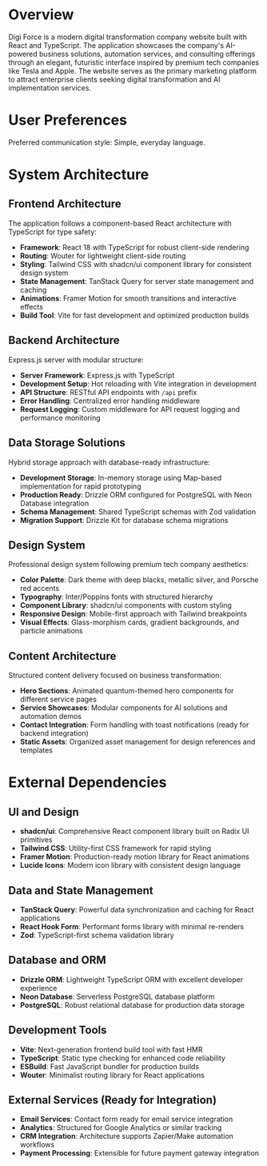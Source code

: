 # Overview

Digi Force is a modern digital transformation company website built with React and TypeScript. The application showcases the company's AI-powered business solutions, automation services, and consulting offerings through an elegant, futuristic interface inspired by premium tech companies like Tesla and Apple. The website serves as the primary marketing platform to attract enterprise clients seeking digital transformation and AI implementation services.

# User Preferences

Preferred communication style: Simple, everyday language.

# System Architecture

## Frontend Architecture
The application follows a component-based React architecture with TypeScript for type safety:

- **Framework**: React 18 with TypeScript for robust client-side rendering
- **Routing**: Wouter for lightweight client-side routing
- **Styling**: Tailwind CSS with shadcn/ui component library for consistent design system
- **State Management**: TanStack Query for server state management and caching
- **Animations**: Framer Motion for smooth transitions and interactive effects
- **Build Tool**: Vite for fast development and optimized production builds

## Backend Architecture
Express.js server with modular structure:

- **Server Framework**: Express.js with TypeScript
- **Development Setup**: Hot reloading with Vite integration in development
- **API Structure**: RESTful API endpoints with `/api` prefix
- **Error Handling**: Centralized error handling middleware
- **Request Logging**: Custom middleware for API request logging and performance monitoring

## Data Storage Solutions
Hybrid storage approach with database-ready infrastructure:

- **Development Storage**: In-memory storage using Map-based implementation for rapid prototyping
- **Production Ready**: Drizzle ORM configured for PostgreSQL with Neon Database integration
- **Schema Management**: Shared TypeScript schemas with Zod validation
- **Migration Support**: Drizzle Kit for database schema migrations

## Design System
Professional design system following premium tech company aesthetics:

- **Color Palette**: Dark theme with deep blacks, metallic silver, and Porsche red accents
- **Typography**: Inter/Poppins fonts with structured hierarchy
- **Component Library**: shadcn/ui components with custom styling
- **Responsive Design**: Mobile-first approach with Tailwind breakpoints
- **Visual Effects**: Glass-morphism cards, gradient backgrounds, and particle animations

## Content Architecture
Structured content delivery focused on business transformation:

- **Hero Sections**: Animated quantum-themed hero components for different service pages
- **Service Showcases**: Modular components for AI solutions and automation demos
- **Contact Integration**: Form handling with toast notifications (ready for backend integration)
- **Static Assets**: Organized asset management for design references and templates

# External Dependencies

## UI and Design
- **shadcn/ui**: Comprehensive React component library built on Radix UI primitives
- **Tailwind CSS**: Utility-first CSS framework for rapid styling
- **Framer Motion**: Production-ready motion library for React animations
- **Lucide Icons**: Modern icon library with consistent design language

## Data and State Management
- **TanStack Query**: Powerful data synchronization and caching for React applications
- **React Hook Form**: Performant forms library with minimal re-renders
- **Zod**: TypeScript-first schema validation library

## Database and ORM
- **Drizzle ORM**: Lightweight TypeScript ORM with excellent developer experience
- **Neon Database**: Serverless PostgreSQL database platform
- **PostgreSQL**: Robust relational database for production data storage

## Development Tools
- **Vite**: Next-generation frontend build tool with fast HMR
- **TypeScript**: Static type checking for enhanced code reliability
- **ESBuild**: Fast JavaScript bundler for production builds
- **Wouter**: Minimalist routing library for React applications

## External Services (Ready for Integration)
- **Email Services**: Contact form ready for email service integration
- **Analytics**: Structured for Google Analytics or similar tracking
- **CRM Integration**: Architecture supports Zapier/Make automation workflows
- **Payment Processing**: Extensible for future payment gateway integration